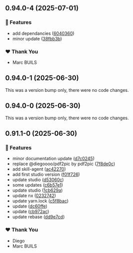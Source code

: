 ## 0.94.0-4 (2025-07-01)

### 🚀 Features

- add dependancies ([6040360](https://github.com/digipair/digipair/commit/6040360))
- minor update ([38fbb3b](https://github.com/digipair/digipair/commit/38fbb3b))

### ❤️ Thank You

- Marc BUILS

## 0.94.0-1 (2025-06-30)

This was a version bump only, there were no code changes.

## 0.94.0-0 (2025-06-30)

This was a version bump only, there were no code changes.

## 0.91.1-0 (2025-06-30)

### 🚀 Features

- minor documentation update ([d7c0245](https://github.com/digipair/digipair/commit/d7c0245))
- replace @diegoooo/pdf2pic by pdf2pic ([7f8de0c](https://github.com/digipair/digipair/commit/7f8de0c))
- add skill-agent ([ac42270](https://github.com/digipair/digipair/commit/ac42270))
- add first studio version ([f01f726](https://github.com/digipair/digipair/commit/f01f726))
- update studio ([d53060c](https://github.com/digipair/digipair/commit/d53060c))
- some updates ([c6b57e1](https://github.com/digipair/digipair/commit/c6b57e1))
- update studio ([1cb629a](https://github.com/digipair/digipair/commit/1cb629a))
- update nx ([0232742](https://github.com/digipair/digipair/commit/0232742))
- update yarn.lock ([c5f8bac](https://github.com/digipair/digipair/commit/c5f8bac))
- update ([dc60ffe](https://github.com/digipair/digipair/commit/dc60ffe))
- update ([cb972ac](https://github.com/digipair/digipair/commit/cb972ac))
- update rebase ([dd9e7cd](https://github.com/digipair/digipair/commit/dd9e7cd))

### ❤️ Thank You

- Diego
- Marc BUILS